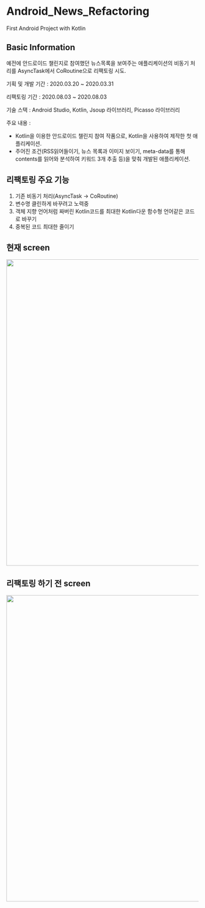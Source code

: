 # Android_News_Refactoring
First Android Project with Kotlin

## Basic Information
예전에 안드로이드 챌린지로 참여했던 뉴스목록을 보여주는 애플리케이션의 비동기 처리를 AsyncTask에서 CoRoutine으로 리팩토링 시도.

기획 및 개발 기간 : 2020.03.20 ~ 2020.03.31

리팩토링 기간 : 2020.08.03 ~ 2020.08.03

기술 스택 : Android Studio, Kotlin, Jsoup 라이브러리, Picasso 라이브러리

주요 내용 : 
- Kotlin을 이용한 안드로이드 챌린지 참여 작품으로, Kotlin을 사용하여 제작한 첫 애플리케이션. 
- 주어진 조건(RSS읽어들이기, 뉴스 목록과 이미지 보이기, meta-data를 통해 contents를 읽어와 분석하여 키워드 3개 추출 등)을 맞춰 개발된 애플리케이션.

## 리팩토링 주요 기능
1. 기존 비동기 처리(AsyncTask -> CoRoutine)
2. 변수명 클린하게 바꾸려고 노력중
3. 객체 지향 언어처럼 짜버린 Kotlin코드를 최대한 Kotlin다운 함수형 언어같은 코드로 바꾸기
4. 중복된 코드 최대한 줄이기

## 현재 screen
<image src="./cur-screen.png" width=800 />

## 리팩토링 하기 전 screen
<image src="./pre-screen.png" width=800 />

